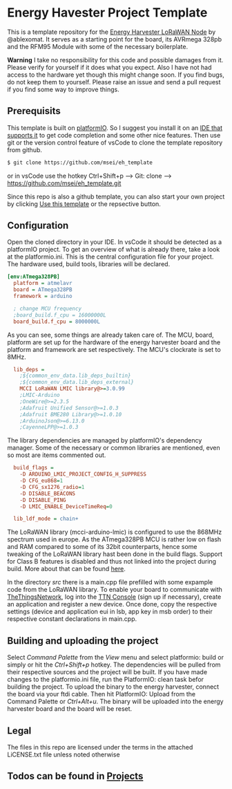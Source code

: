 # Energy Havester Project Template

This is a template repository for the [Energy Harvester LoRaWAN Node](https://github.com/ablexOnGithub/energyharvester) by @ablexomat.
It serves as a starting point for the board, its AVRmega 328pb and the RFM95 Module with some of the necessary boilerplate.

**Warning** I take no responsibility for this code and possible damages from it. Please verify for yourself if it does what you expect. Also I have not had access to the hardware yet though this might change soon. If you find bugs, do not keep them to yourself. Please raise an issue and send a pull request if you find some way to improve things.

## Prerequisits
This template is built on [platformIO](https://platformio.org/). So I suggest you install it on an [IDE that supports it](https://platformio.org/platformio-ide) to get code completion and some other nice features.
Then use git or the version control feature of vsCode to clone the template repository from github.
```sh
$ git clone https://github.com/msei/eh_template
```
or in vsCode use the hotkey
Ctrl+Shift+p --> Git: clone --> https://github.com/msei/eh_template.git

Since this repo is also a github template, you can also start your own project by  clicking [Use this template](https://github.com/msei/eh_template/generate) or the repsective button.

## Configuration
Open the cloned directory in your IDE. In vsCode it should be detected as a platformIO project.
To get an overview of what is already there, take a look at the platformio.ini. This is the central configuration file for your project. The hardware used, build tools, libraries will be declared.
```ini
[env:ATmega328PB]
  platform = atmelavr
  board = ATmega328PB
  framework = arduino

  ; change MCU frequency
  ;board_build.f_cpu = 16000000L
  board_build.f_cpu = 8000000L
```
As you can see, some things are already taken care of. The MCU, board, platform are set up for the hardware of the energy harvester board and the platform and framework are set respectively. The MCU's clockrate is set to 8MHz.
```ini
  lib_deps =
    ;${common_env_data.lib_deps_builtin}
    ;${common_env_data.lib_deps_external}
    MCCI LoRaWAN LMIC library@>=3.0.99
    ;LMIC-Arduino
    ;OneWire@>=2.3.5
    ;Adafruit Unified Sensor@>=1.0.3
    ;Adafruit BME280 Library@>=1.0.10
    ;ArduinoJson@>=6.13.0
    ;CayenneLPP@>=1.0.3
```
The library dependencies are managed by platformIO's dependency manager. Some of the necessary or common libraries are mentioned, even so most are items commented out.

```ini
  build_flags =
    -D ARDUINO_LMIC_PROJECT_CONFIG_H_SUPPRESS
    -D CFG_eu868=1
    -D CFG_sx1276_radio=1
    -D DISABLE_BEACONS
    -D DISABLE_PING
    -D LMIC_ENABLE_DeviceTimeReq=0

  lib_ldf_mode = chain+
```
The LoRaWAN library (mcci-arduino-lmic) is configured to use the 868MHz spectrum used in europe. 
As the ATmega328PB MCU is rather low on flash and RAM compared to some of its 32bit counterparts, hence some tweaking of the LoRaWAN library hast been done in the build flags. Support for Class B features is disabled and thus not linked into the project during build. More about that can be found [here](https://github.com/mcci-catena/arduino-lmic).

In the directory *src* there is a main.cpp file prefilled with some expample code from the LoRaWAN library. To enable your board to communicate with [TheThingsNetwork](https://www.thethingsnetwork.org/), log into the [TTN Console](https://console.thethingsnetwork.org/) (sign up if necessary), create an application and register a new device. Once done, copy the respective settings (device and application eui in lsb, app key in msb order) to their respective constant declarations in main.cpp. 

## Building  and uploading the project
Select *Command Palette* from the *View* menu and select platformio: build or simply or hit the *Ctrl+Shift+p* hotkey. The dependencies will be pulled from their respective sources and the project will be built. If you have made changes to the platformio.ini file, run the PlatformIO: clean task befor building the project.
To upload the binary to the energy harvester, connect the board via your ftdi cable. Then hit PlatformIO: Upload from the Command Palette or *Ctrl+Alt+u*. The binary will be uploaded into the energy harvester board and the board will be reset.

## Legal
The files in this repo are licensed under the terms in the attached LiCENSE.txt file unless noted otherwise

## Todos can be found in [Projects](https://github.com/msei/eh_template/projects/1)
